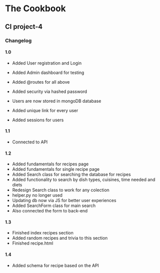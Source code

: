 # The Cookbook

## CI project-4

### Changelog

#### 1.0

- Added User registration and Login  
- Added Admin dashboard for testing
- Added @routes for all above

- Added security via hashed password

- Users are now stored in mongoDB database

- Added unique link for every user
- Added sessions for users

#### 1.1

- Connected to API

#### 1.2

- Added fundamentals for recipes page
- Added fundamentals for single recipe page
- Added Search class for searching the database for recipes
- Added functionality to search by dish types, cuisines, time needed and diets
- Redesign  Search class to work for any colection
- helper.py no longer used
- Updating db now via JS for better user experiences
- Added SearchForm class for main search 
- Also connected the form to back-end 

#### 1.3

- Finished index recipes section
- Added random recipes and trivia to this section
- Finished recipe.html

#### 1.4

- Added schema for recipe based on the API